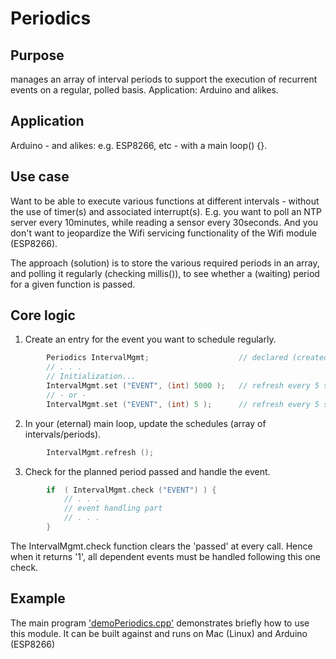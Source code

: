 # Periodics
## Purpose
manages an array of interval periods to support the execution
of recurrent events on a regular, polled basis. Application: Arduino and alikes.

## Application
Arduino - and alikes: e.g. ESP8266, etc - with a main loop() {}.

## Use case
Want to be able to execute various functions at different intervals - without
the use of timer(s) and associated interrupt(s). E.g. you want to poll an NTP server
every 10minutes, while reading a sensor every 30seconds. And you don't want
to jeopardize the Wifi servicing functionality of the Wifi module (ESP8266).

The approach (solution) is to store the various required periods in an array,
and polling it regularly (checking millis()), to see whether a (waiting) period
for a given function is passed.

## Core logic
1. Create an entry for the event you want to schedule regularly.
```C++
        Periodics IntervalMgmt;                    // declared (created) as global object 
        // . . .
        // Initialization...
        IntervalMgmt.set ("EVENT", (int) 5000 );   // refresh every 5 seconds (Arduino and alike)
        // - or -
        IntervalMgmt.set ("EVENT", (int) 5 );      // refresh every 5 seconds (Mac, Linux, ...)
```
2. In your (eternal) main loop, update the schedules (array of intervals/periods).
```C++
        IntervalMgmt.refresh ();
````

3. Check for the planned period passed and handle the event.
```C++
        if  ( IntervalMgmt.check ("EVENT") ) {
            // . . .
            // event handling part
            // . . .
        }
```
The IntervalMgmt.check function clears the 'passed' at every call. Hence when it returns '1', all
dependent events must be handled following this one check.

## Example
The main program ['demoPeriodics.cpp'](https://github.com/kanutope/prototyping/blob/master/Periodics/src/demoPeriodics.cpp) demonstrates briefly how to use this module.
It can be built against and runs on Mac (Linux) and Arduino (ESP8266)
